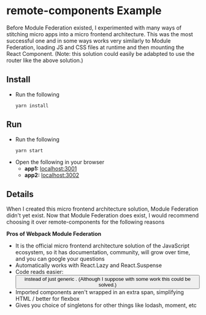 # remote-components Example

Before Module Federation existed, I experimented with many ways of stitching micro apps into a micro frontend architecture. This was the most successful one and in some ways works very similarly to Module Federation, loading JS and CSS files at runtime and then mounting the React Component. (Note: this solution could easily be adabpted to use the router like the above solution.)

## Install

- Run the following 
  ```
  yarn install
  ```

## Run

- Run the following  
  ```
  yarn start
  ```
- Open the following in your browser
  - **app1:** [localhost:3001](http://localhost:3001/)
  - **app2:** [localhost:3002](http://localhost:3002/)

## Details

When I created this micro frontend architecture solution, Module Federation didn't yet exist. Now that Module Federation does exist, I would recommend choosing it over remote-components for the following reasons

**Pros of Webpack Module Federation**
  - It is the official micro frontend architecture solution of the JavaScript ecosystem, so it has documentation, community, will grow over time, and you can google your questions 
  - Automatically works with React.Lazy and React.Suspense
  - Code reads easier: <Button /> instead of just generic <RemoteComponent />. (Although I suppose with some work this could be solved.)
  - Imported components aren't wrapped in an extra span, simplifying HTML / better for flexbox
  - Gives you choice of singletons for other things like lodash, moment, etc 
